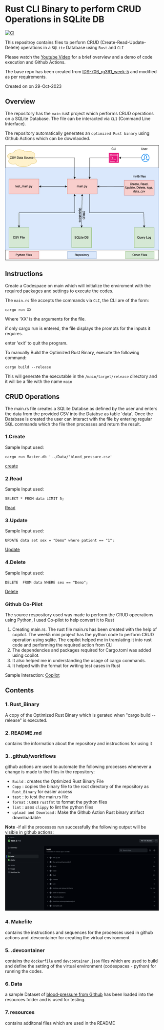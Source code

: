 # Rust CLI Binary to perform CRUD Operations in SQLite DB

[![CI](https://github.com/nogibjj/IDS-706_rg361_ind-proj-2/actions/workflows/cicd.yml/badge.svg)](https://github.com/nogibjj/IDS-706_rg361_ind-proj-2/actions/workflows/cicd.yml)

This repositroy contains files to perform CRUD (Create-Read-Update-Delete) operations in a ``SQLite`` Database using ``Rust`` and ``CLI``

Please watch the [Youtube Video](https://youtu.be/957Sv1Bmb1Q) for a brief overview and a demo of code execution and Github Actions.

The base repo has been created from [IDS-706_rg361_week-5](https://github.com/nogibjj/IDS-706_rg361_week-5) and modified as per requirements.

Created on on 29-Oct-2023

## Overview

The repository has the ``main`` rust project which performs CRUD operations on a SQLite Database. The file can be interacted via ``CLI`` (Command Line Interface).

The repository automatically generates an ``optimized Rust binary`` using Github Actions which can be downlaoded.


![Schema](resources/schema.png)

## Instructions

Create a Codespace on main which will initialize the enviroment with the required packages and settings to execute the codes.

The ``main.rs`` file accepts the commands via ``CLI``, the CLI are of the form:

```console
cargo run XX
```
Where 'XX' is the arguments for the file.

if only cargo run is entered, the file displays the prompts for the inputs it requires.

enter 'exit' to quit the program.

To manually Build the Optimized Rust Binary, execute the following command:
```console
cargo build --release
```

This will generate the executable in the ``/main/target/release`` directory and it will be a file with the name ``main``

## CRUD Operations
The main.rs file creates a SQLite Databse as defined by the user and enters the data from the provided CSV into the Databse as table 'data'.
Once the Database is created the user can interact with the file by entering regular SQL commands which the file then processes and return the result.

### 1.Create
Sample Input used:
```console
cargo run Master.db '../Data/'blood_pressure.csv'
```

[create](resources/Create.png)

### 2.Read
Sample Input used:
```console
SELECT * FROM data LIMIT 5;
```
[Read](resources/Read.png)

### 3.Update
Sample Input used:
```console
UPDATE data set sex = "Demo" where patient == "1";
```
[Update](resources/Update.png)

### 4.Delete
Sample Input used:
```console
DELETE  FROM data WHERE sex == "Demo";
```
[Delete](resources/Delete.png)


### Github Co-Pilot
The source respository used was made to perform the CRUD opeerations using Python, I used Co-pilot to help convert it to Rust
1. Creating main.rs. The rust file main.rs has been created with the help of copilot. The week5 mini project has the python code to perform CRUD operation using sqlite. The copilot helped me in translating it into rust code and performing the required action from CLI
2. The dependencies and packages required for Cargo.toml was added using copilot.
3. It also helped me in understanding the usage of cargo commands.
4. It helped with the format for writing test cases in Rust

Sample Interaction:
[Copilot](resources/copilot.png)


## Contents

### 1. Rust_Binary
   A copy of the Optimized Rust Binary which is gerated when "cargo build --release" is executed.

### 2. README.md
   contains the information about the repository and instructions for using it
   

### 3. .github/workflows
   github actions are used to automate the following processes whenever a change is made to the files in the repository:
   - ``Build`` : creates the Optimized Rust Binary File
   - ``Copy`` : copies the binary file to the root directory of the repository as ``Rust_Binary`` for easier access
   - ``test`` : to test the main.rs file
   - ``format`` : uses ``rustfmt`` to format the python files
   - ``lint`` : uses ``clippy`` to lint the python files
   - ``upload and Download`` : Make the Github Action Rust binary atrifact downloadable
   
     
   **Note** -if all the processes run successfully the following output will be visible in github actions:
   ![Success Build](resources/Build.png)
   
### 4. Makefile
   contains the instructions and sequences for the processes used in github actions and .devcontainer for creating the virtual environment
   
### 5. .devcontainer
   contains the ``dockerfile`` and ``devcontainer.json`` files which are used to build and define the setting of the virtual environment (codespaces - python) for running the codes.

### 6. Data
   a sample Dataset of [blood-pressure from Github](https://github.com/Opensourcefordatascience/Data-sets/blob/master/blood_pressure.csv) has been loaded into the resources folder and is used for testing.

### 7. resources 
   contains additonal files which are used in the README




  
